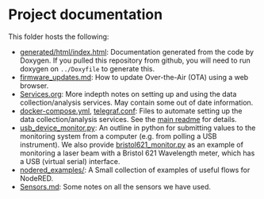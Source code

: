 # Project documentation

This folder hosts the following:
- [generated/html/index.html](generated/html/index.html): Documentation generated from the code by Doxygen. If you pulled this repository from github, you will need to run doxygen on `../Doxyfile` to generate this.
- [firmware_updates.md](firmware_updates.md): How to update Over-the-Air (OTA) using a web browser.
- [Services.org](Serivces.org): More indepth notes on setting up and using the data collection/analysis services. May contain some out of date information.
- [docker-compose.yml](docker-compose.yml), [telegraf.conf]([telegraf.conf]): Files to automate setting up the data collection/analysis services. See the [main readme](../README.md) for details.
- [usb_device_monitor.py](usb_device_monitor.py): An outline in python for submitting values to the monitoring system from a computer (e.g. from polling a USB instrument). We also provide [bristol621_monitor.py](bristol621_monitor.py) as an example of monitoring a laser beam with a Bristol 621 Wavelength meter, which has a USB (virtual serial) interface.
- [nodered_examples/](nodered_examples/): A Small collection of examples of useful flows for NodeRED.
- [Sensors.md](Sensors.md): Some notes on all the sensors we have used.
